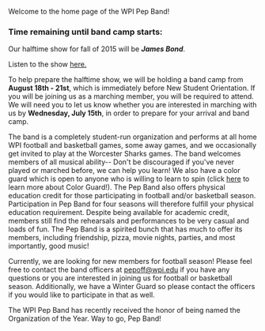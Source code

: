
Welcome to the home page of the WPI Pep Band!

### Time remaining until band camp starts:


<div id="band-camp-timer"></div>
<div id="band-camp-message" class="alert alert-info" style="display: none;">
    Band camp is currently taking place.  Get off your phone!
</div>

<script type="text/javascript">
    $(function() {
        var bandCamp = new Date(2015, 7, 18, 9);
        var $bandCampSection = $('bandCampSection');

        $(window).on("resize", function () {
            var dif = Math.max($(window).height() - $bandCampSection.height(), 0);
            var padding = Math.floor(dif / 2) + 'px';
            $bandCampSection.css({ 'padding-top': padding, 'padding-bottom': padding });
        }).trigger("resize");

        $('#band-camp-timer').mbComingsoon({
            expiryDate: bandCamp,
            speed: 100,
        });

        setTimeout(function () {
            $(window).resize();
        }, 200);

        if (new Date() > bandCamp) {
            $("#band-camp-message").css("display", "block");
        }
    });
</script>


Our halftime show for fall of 2015 will be ***James Bond***.

Listen to the show [here.](http://www.jwpepper.com/marching-band-the-music-of-james-bond-show.list)

To help prepare the halftime show, we will be holding a band camp from **August 18th - 21st**, which is immediately before New Student Orientation. If you will be joining us as a marching member, you will be required to attend. We will need you to let us know whether you are interested in marching with us by **Wednesday, July 15th**, in order to prepare for your arrival and band camp.

The band is a completely student-run organization and performs at all home WPI football and basketball games, some away games, and we occasionally get invited to play at the Worcester Sharks games. The band welcomes members of all musical ability-- Don't be discouraged if you've never played or marched before, we can help you learn! We also have a color guard which is open to anyone who is willing to learn to spin (click [here](Color%20Guard) to learn more about Color Guard!). The Pep Band also offers physical education credit for those participating in football and/or basketball season. Participation in Pep Band for four seasons will therefore fulfill your physical education requirement. Despite being available for academic credit, members still find the rehearsals and performances to be very casual and loads of fun. The Pep Band is a spirited bunch that has much to offer its members, including friendship, pizza, movie nights, parties, and most importantly, good music!

Currently, we are looking for new members for football season! Please feel free to contact the band officers at [pepoff@wpi.edu](mailto:pepoff@wpi.edu) if you have any questions or you are interested in joining us for football or basketball season. Additionally, we have a Winter Guard so please contact the officers if you would like to participate in that as well.

<div class="alert alert-success">The WPI Pep Band has recently received the honor of being named the Organization of the Year. Way to go, Pep Band!</div>
